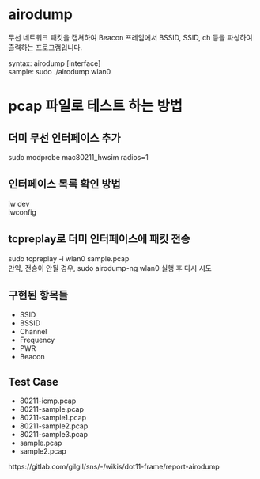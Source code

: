 <h1>airodump</h1>
무선 네트워크 패킷을 캡쳐하여 Beacon 프레임에서 BSSID, SSID, ch 등을 파싱하여 출력하는 프로그램입니다.<br>

syntax: airodump [interface] <br>
sample: sudo ./airodump wlan0

<h1>pcap 파일로 테스트 하는 방법</h1>
<h2>더미 무선 인터페이스 추가</h2>
sudo modprobe mac80211_hwsim radios=1<br>
<h2>인터페이스 목록 확인 방법</h2>
iw dev <br>
iwconfig
<h2>tcpreplay로 더미 인터페이스에 패킷 전송</h2>
sudo tcpreplay -i wlan0 sample.pcap <br>
만약, 전송이 안될 경우, sudo airodump-ng wlan0 실행 후 다시 시도
<h2>구현된 항목들</h2>
<ul>
    <li>SSID</li>
    <li>BSSID</li>
    <li>Channel</li>
    <li>Frequency</li>
    <li>PWR</li>
    <li>Beacon</li>
</ul>
<h2>Test Case</h2>
<ul>
    <li>80211-icmp.pcap</li>
    <li>80211-sample.pcap</li>
    <li>80211-sample1.pcap</li>
    <li>80211-sample2.pcap</li>
    <li>80211-sample3.pcap</li>
    <li>sample.pcap</li>
    <li>sample2.pcap</li>
</ul>

<p>https://gitlab.com/gilgil/sns/-/wikis/dot11-frame/report-airodump</p>

